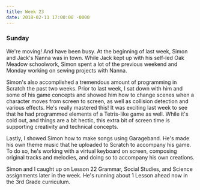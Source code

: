 ```yaml
---
title: Week 23
date: 2018-02-11 17:00:00 -0000
---
```

### Sunday

We're moving! And have been busy. At the beginning of last week, Simon and Jack's Nanna was in town. While Jack kept up with his self-led Oak Meadow schoolwork, Simon spent a lot of the previous weekend and Monday working on sewing projects with Nanna.

Simon's also accomplished a tremendous amount of programming in Scratch the past two weeks. Prior to last week, I sat down with him and some of his game concepts and showed him how to change scenes when a character moves from screen to screen, as well as collision detection and various effects. He's really mastered this! It was exciting last week to see that he had programmed elements of a Tetris-like game as well. While it's cold out, and things are a bit hectic, this extra bit of screen time is supporting creativity and technical concepts.

Lastly, I showed Simon how to make songs using Garageband. He's made his own theme music that he uploaded to Scratch to accompany his game. To do so, he's working with a virtual keyboard on screen, composing original tracks and melodies, and doing so to accompany his own creations.

Simon and I caught up on Lesson 22 Grammar, Social Studies, and Science assignments later in the week. He's running about 1 Lesson ahead now in the 3rd Grade curriculum.